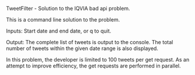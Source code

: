 TweetFilter - Solution to the IQVIA bad api problem.

This is a command line solution to the problem.

Inputs:
Start date and end date, or q to quit.

Output:
The complete list of tweets is output to the console.  The total number of tweets within the given date range is also displayed.


In this problem, the developer is limited to 100 tweets per get request. As an attempt to improve efficiency, the get requests are performed in parallel.   
